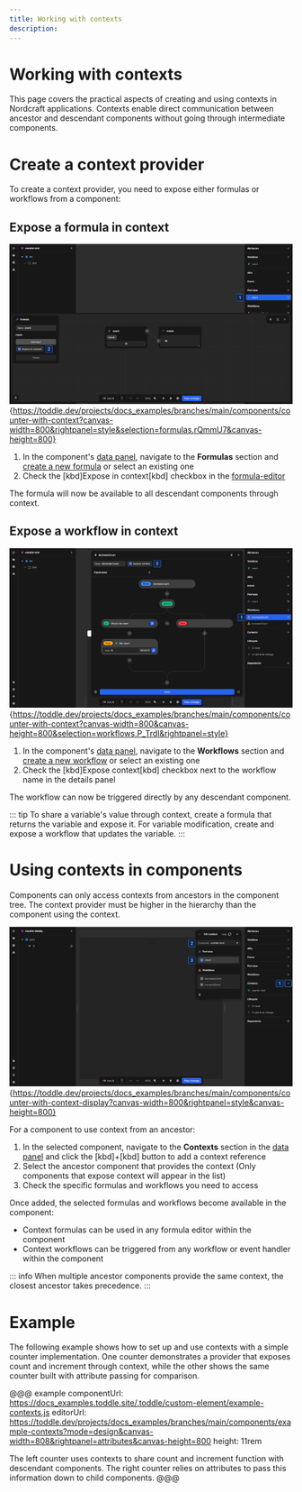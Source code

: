 ```yaml
---
title: Working with contexts
description:
---
```


# Working with contexts
This page covers the practical aspects of creating and using contexts in Nordcraft applications. Contexts enable direct communication between ancestor and descendant components without going through intermediate components.

# Create a context provider
To create a context provider, you need to expose either formulas or workflows from a component:

## Expose a formula in context

![Expose a formula|16/9](expose-a-formula.webp){https://toddle.dev/projects/docs_examples/branches/main/components/counter-with-context?canvas-width=800&rightpanel=style&selection=formulas.rQmmU7&canvas-height=800}

1. In the component's [data panel](/the-editor/data-panel), navigate to the **Formulas** section and [create a new formula](/formulas/working-with-formulas#create-a-formula) or select an existing one
2. Check the [kbd]Expose in context[kbd] checkbox in the [formula-editor](/formulas/overview#the-formula-editor)

The formula will now be available to all descendant components through context.

## Expose a workflow in context

![Expose a workflow|16/9](expose-a-workflow.webp){https://toddle.dev/projects/docs_examples/branches/main/components/counter-with-context?canvas-width=800&canvas-height=800&selection=workflows.P_Trdl&rightpanel=style}

1. In the component's [data panel](/the-editor/data-panel), navigate to the **Workflows** section and [create a new workflow](/workflows/working-with-workflows) or select an existing one
2. Check the [kbd]Expose context[kbd] checkbox next to the workflow name in the details panel

The workflow can now be triggered directly by any descendant component.

::: tip
To share a variable's value through context, create a formula that returns the variable and expose it. For variable modification, create and expose a workflow that updates the variable.
:::

# Using contexts in components
Components can only access contexts from ancestors in the component tree. The context provider must be higher in the hierarchy than the component using the context.

![Use context|16/9](use-context.webp){https://toddle.dev/projects/docs_examples/branches/main/components/counter-with-context-display?canvas-width=800&rightpanel=style&canvas-height=800}

For a component to use context from an ancestor:
1. In the selected component, navigate to the **Contexts** section in the [data panel](/the-editor/data-panel) and click the [kbd]+[kbd] button to add a context reference
2. Select the ancestor component that provides the context (Only components that expose context will appear in the list)
3. Check the specific formulas and workflows you need to access

Once added, the selected formulas and workflows become available in the component:
- Context formulas can be used in any formula editor within the component
- Context workflows can be triggered from any workflow or event handler within the component

::: info
When multiple ancestor components provide the same context, the closest ancestor takes precedence.
:::

# Example
The following example shows how to set up and use contexts with a simple counter implementation. One counter demonstrates a provider that exposes count and increment through context, while the other shows the same counter built with attribute passing for comparison.

@@@ example
componentUrl: https://docs_examples.toddle.site/.toddle/custom-element/example-contexts.js
editorUrl: https://toddle.dev/projects/docs_examples/branches/main/components/example-contexts?mode=design&canvas-width=808&rightpanel=attributes&canvas-height=800
height: 11rem

The left counter uses contexts to share count and increment function with descendant components. The right counter relies on attributes to pass this information down to child components.
@@@